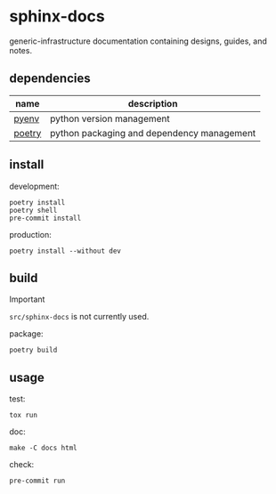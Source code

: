 # sphinx-docs

generic-infrastructure documentation containing designs, guides, and notes.

## dependencies

| name                                       | description                                |
|--------------------------------------------|--------------------------------------------|
| [pyenv](https://github.com/pyenv/pyenv)    | python version management                  |
| [poetry](https://github.com/python-poetry) | python packaging and dependency management |

## install

development:
```shell
poetry install
poetry shell
pre-commit install
```

production:
```shell
poetry install --without dev
```

## build

> [!IMPORTANT]  
> `src/sphinx-docs` is not currently used.

package:
```shell
poetry build
```

## usage

test:
```shell
tox run
```

doc:
```shell
make -C docs html
```

check:
```shell
pre-commit run
```
